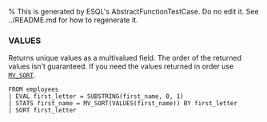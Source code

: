 % This is generated by ESQL's AbstractFunctionTestCase. Do no edit it. See ../README.md for how to regenerate it.

### VALUES
Returns unique values as a multivalued field. The order of the returned values isn’t guaranteed.
If you need the values returned in order use
[`MV_SORT`](https://www.elastic.co/docs/reference/query-languages/esql/functions-operators/mv-functions#esql-mv_sort).

```esql
FROM employees
| EVAL first_letter = SUBSTRING(first_name, 0, 1)
| STATS first_name = MV_SORT(VALUES(first_name)) BY first_letter
| SORT first_letter
```
